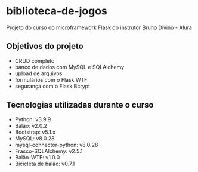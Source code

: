 # biblioteca-de-jogos
Projeto do curso do microframework Flask do instrutor Bruno Divino - Alura

## Objetivos do projeto
* CRUD completo
* banco de dados com MySQL e SQLAlchemy
* upload de arquivos
* formulários com o Flask WTF
* segurança com o Flask Bcrypt

## Tecnologias utilizadas durante o curso
* Python: v3.9.9
* Balão: v2.0.2
* Bootstrap: v5.1.x
* MySQL: v8.0.28
* mysql-connector-python: v8.0.28
* Frasco-SQLAlchemy: v2.5.1
* Balão-WTF: v1.0.0
* Bicicleta de balão: v0.7.1
